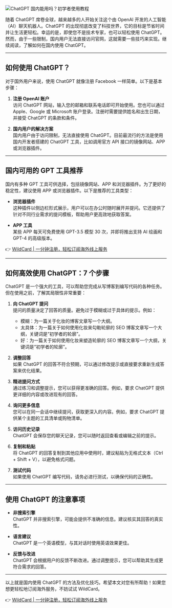 ![ChatGPT 国内能用吗？初学者使用教程](https://developer.qcloudimg.com/http-save/yehe-admin/f7bef3c29d7c40744bced15b05abe8eb.png)

随着 ChatGPT 席卷全球，越来越多的人开始关注这个由 OpenAI 开发的人工智能（AI）聊天机器人。ChatGPT 的出现彻底改变了科技世界，它的目标是节省时间并让生活更轻松。幸运的是，即使您不是技术专家，也可以轻松使用 ChatGPT。然而，由于一些限制，国内用户无法直接访问官网，这就需要一些技巧来实现。继续阅读，了解如何在国内使用 ChatGPT。

---

## 如何使用 ChatGPT？

对于国外用户来说，使用 ChatGPT 就像注册 Facebook 一样简单。以下是基本步骤：

1. **注册 OpenAI 账户**  
   访问 ChatGPT 网站，输入您的邮箱和联系电话即可开始使用。您也可以通过 Apple、Google 或 Microsoft 账户登录。注册时需要提供姓名和出生日期，并接受 ChatGPT 的条款和条件。

2. **国内用户的解决方案**  
   国内用户由于访问限制，无法直接使用 ChatGPT。目前最流行的方法是使用国内开发者搭建的 ChatGPT 工具，比如调用官方 API 接口的镜像网站、APP 或浏览器插件。

---

## 国内可用的 GPT 工具推荐

国内有多种 GPT 工具可供选择，包括镜像网站、APP 和浏览器插件。为了更好的稳定性，建议使用 APP 或浏览器插件。以下是推荐的工具类型：

- **浏览器插件**  
  这种插件以侧边栏形式展示，用户可以在办公时随时展开并提问。它还提供了针对不同行业需求的提问模板，帮助用户更高效地获取答案。

- **APP 工具**  
  某些 APP 每天可免费使用 GPT-3.5 模型 30 次，并即将推出支持 AI 绘画和 GPT-4 的高级版本。

👉 [WildCard | 一分钟注册，轻松订阅海外线上服务](https://bit.ly/bewildcard)

---

## 如何高效使用 ChatGPT：7 个步骤

ChatGPT 是一个强大的工具，可以帮助您完成从写博客到编写代码的各种任务。但在使用之前，了解其局限性非常重要：

1. **向 ChatGPT 提问**  
   提问的质量决定了回答的质量。避免过于模糊或过于具体的提示。例如：  
   - 模糊：为一篇关于化妆的博客文章写一个大纲。  
   - 太具体：为一篇关于如何使用化妆来勾勒轮廓的 SEO 博客文章写一个大纲，关键词是“初学者的轮廓”。  
   - 好：为一篇关于如何使用化妆来塑造轮廓的 SEO 博客文章写一个大纲，关键词是“初学者的轮廓”。

2. **调整回答**  
   如果 ChatGPT 的回答不符合预期，可以通过修改提示或直接要求重新生成答案来优化结果。

3. **精进提问方式**  
   通过练习和调整提示，您可以获得更准确的回答。例如，要求 ChatGPT 提供更详细的内容或改进现有的回答。

4. **询问更多信息**  
   您可以在同一会话中继续提问，获取更深入的内容。例如，要求 ChatGPT 提供某个主题的工具清单或购物清单。

5. **访问历史记录**  
   ChatGPT 会保存您的聊天记录，您可以随时返回查看或编辑之前的提示。

6. **复制和粘贴**  
   将 ChatGPT 的回答复制到其他应用中使用时，建议粘贴为无格式文本（Ctrl + Shift + V），以避免格式问题。

7. **测试代码**  
   如果使用 ChatGPT 编写代码，请务必进行测试，以确保代码的正确性。

---

## 使用 ChatGPT 的注意事项

- **非搜索引擎**  
  ChatGPT 并非搜索引擎，可能会提供不准确的信息。建议核实其回答的真实性。

- **语言建议**  
  ChatGPT 是一个英语模型，与其对话时使用英语效果更佳。

- **反馈与改进**  
  ChatGPT 会根据用户的反馈不断改进。通过调整提示，您可以帮助其生成更符合需求的回答。

---

以上就是国内使用 ChatGPT 的方法及优化技巧。希望本文对您有所帮助！如果您想更轻松地订阅海外服务，不妨试试 WildCard。

👉 [WildCard | 一分钟注册，轻松订阅海外线上服务](https://bit.ly/bewildcard)